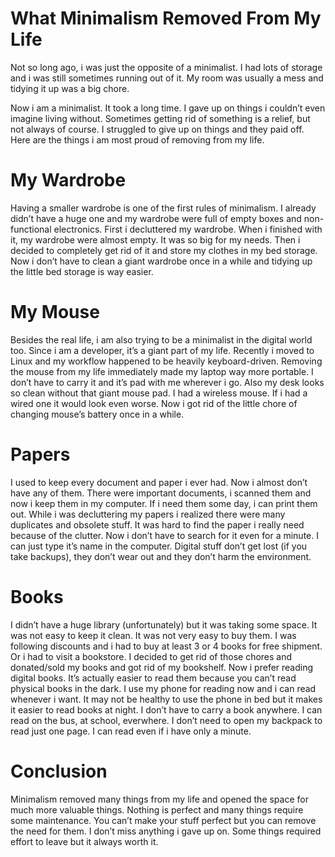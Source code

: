 # What Minimalism Removed From My Life

Not so long ago, i was just the opposite of a minimalist. I had lots of storage and i was still sometimes running out of it. My room was usually a mess and tidying it up was a big chore.

Now i am a minimalist. It took a long time. I gave up on things i couldn’t even imagine living without. Sometimes getting rid of something is a relief, but not always of course. I struggled to give up on things and they paid off. Here are the things i am most proud of removing from my life.

# My Wardrobe

Having a smaller wardrobe is one of the first rules of minimalism. I already didn’t have a huge one and my wardrobe were full of empty boxes and non-functional electronics. First i decluttered my wardrobe. When i finished with it, my wardrobe were almost empty. It was so big for my needs. Then i decided to completely get rid of it and store my clothes in my bed storage. Now i don’t have to clean a giant wardrobe once in a while and tidying up the little bed storage is way easier.

# My Mouse

Besides the real life, i am also trying to be a minimalist in the digital world too. Since i am a developer, it’s a giant part of my life. Recently i moved to Linux and my workflow happened to be heavily keyboard-driven. Removing the mouse from my life immediately made my laptop way more portable. I don’t have to carry it and it’s pad with me wherever i go. Also my desk looks so clean without that giant mouse pad. I had a wireless mouse. If i had a wired one it would look even worse. Now i got rid of the little chore of changing mouse’s battery once in a while.

# Papers

I used to keep every document and paper i ever had. Now i almost don’t have any of them. There were important documents, i scanned them and now i keep them in my computer. If i need them some day, i can print them out. While i was decluttering my papers i realized there were many duplicates and obsolete stuff. It was hard to find the paper i really need because of the clutter. Now i don’t have to search for it even for a minute. I can just type it’s name in the computer. Digital stuff don’t get lost (if you take backups), they don’t wear out and they don’t harm the environment.

# Books

I didn’t have a huge library (unfortunately) but it was taking some space. It was not easy to keep it clean. It was not very easy to buy them. I was following discounts and i had to buy at least 3 or 4 books for free shipment. Or i had to visit a bookstore. I decided to get rid of those chores and donated/sold my books and got rid of my bookshelf. Now i prefer reading digital books. It’s actually easier to read them because you can’t read physical books in the dark. I use my phone for reading now and i can read whenever i want. It may not be healthy to use the phone in bed but it makes it easier to read books at night. I don’t have to carry a book anywhere. I can read on the bus, at school, everwhere. I don’t need to open my backpack to read just one page. I can read even if i have only a minute.

# Conclusion

Minimalism removed many things from my life and opened the space for much more valuable things. Nothing is perfect and many things require some maintenance. You can’t make your stuff perfect but you can remove the need for them. I don’t miss anything i gave up on. Some things required effort to leave but it always worth it.
